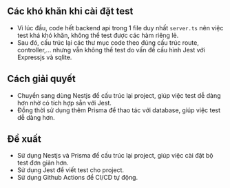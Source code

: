 ## Các khó khăn khi cài đặt test

- Vì lúc đầu, code hết backend api trong 1 file duy nhất `server.ts` nên việc test khá khó khăn, không thể test được các hàm riêng lẻ.
- Sau đó, cấu trúc lại các thư mục code theo đúng cấu trúc route, controller,... nhưng vẫn không thể test do vấn đề cấu hình Jest với Expressjs và sqlite.

## Cách giải quyết

- Chuyển sang dùng Nestjs để cấu trúc lại project, giúp việc test dễ dàng hơn nhờ có tích hợp sẵn với Jest.
- Đồng thời sử dụng thêm Prisma để thao tác với database, giúp việc test dễ dàng hơn.

## Đề xuất

- Sử dụng Nestjs và Prisma để cấu trúc lại project, giúp việc cài đặt bộ test đơn giản hơn.
- Sử dụng Jest để viết test cho project.
- Sử dụng Github Actions để CI/CD tự động.
